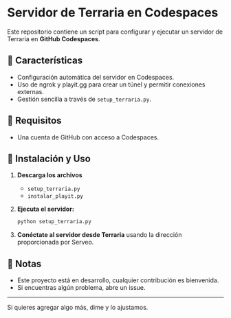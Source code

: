 # Servidor de Terraria en Codespaces  

Este repositorio contiene un script para configurar y ejecutar un servidor de Terraria en **GitHub Codespaces**.  

## 🚀 Características  
- Configuración automática del servidor en Codespaces.  
- Uso de ngrok y playit.gg para crear un túnel y permitir conexiones externas.  
- Gestión sencilla a través de `setup_terraria.py`.  

## 📜 Requisitos  
- Una cuenta de GitHub con acceso a Codespaces.  

## 🔧 Instalación y Uso  

1. **Descarga los archivos**  
   - `setup_terraria.py`  
   - `instalar_playit.py`  

2. **Ejecuta el servidor:**  
   ```bash
   python setup_terraria.py
   ```  
3. **Conéctate al servidor desde Terraria** usando la dirección proporcionada por Serveo.  

## 📌 Notas  
- Este proyecto está en desarrollo, cualquier contribución es bienvenida.  
- Si encuentras algún problema, abre un issue.  

---  

Si quieres agregar algo más, dime y lo ajustamos.
